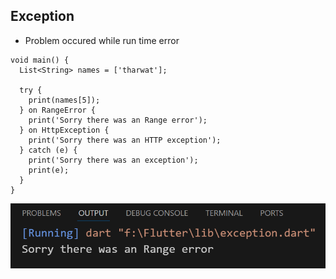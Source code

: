 ## Exception
- Problem occured while run time error

```
void main() {
  List<String> names = ['tharwat'];

  try {
    print(names[5]);
  } on RangeError {
    print('Sorry there was an Range error');
  } on HttpException {
    print('Sorry there was an HTTP exception');
  } catch (e) {
    print('Sorry there was an exception');
    print(e);
  }
}
```
![alt text](image.png)